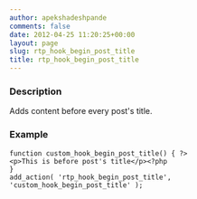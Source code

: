 ```yaml
---
author: apekshadeshpande
comments: false
date: 2012-04-25 11:20:25+00:00
layout: page
slug: rtp_hook_begin_post_title
title: rtp_hook_begin_post_title
---
```


### Description


Adds content before every post's title.


### Example



    
    function custom_hook_begin_post_title() { ?>
    <p>This is before post's title</p><?php
    }
    add_action( 'rtp_hook_begin_post_title', 'custom_hook_begin_post_title' );
